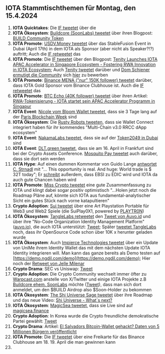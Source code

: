 ## IOTA Stammtischthemen für Montag, den 15.4.2024

1. **IOTA Quicktakes**: Die [IF tweetet](https://x.com/iota/status/1777260153819025546) über die []()
2. **IOTA Ökosystem**: [Buildcore (SoonLabs) tweetet](https://x.com/soon_labs/status/1777561040823386318) über ihren Blogpost: [BUILD Community Token](https://soonlabs.medium.com/build-community-token-336166d6d9c2)
3. **IOTA Promote**: [USDV.Money tweetet](https://x.com/USDV_Money/status/1777512164334485779) über das StableFusion Event in Dubai (April 17th) in dem IOTA als Sponsor (aber nicht als Speaker?!?) auftritt; Auch die [IF retweetet](https://x.com/iota/status/1777626151608820035) das
4. **IOTA Promote**: Die [IF tweetet](https://x.com/iota/status/1777592294352228546) über den Blogpost: [Tenity Launches IOTA APAC Accelerator in Singapore Ecosystem - Fostering RWA Innovation in IOTA Ecosystem](https://blog.iota.org/iota-apac-accelerator-launch/); Auch [Tenity tweetet](https://x.com/tenity_global/status/1777599831134855422) darüber und [Dom Schiener ermutigt die Community](https://x.com/DomSchiener/status/1777602623639597341) sich [hier](https://www.tenity.com/programs/iota-apac-accelerator) zu bewerben
5. **IOTA Promote**: [Binance MENA ("nur" 150K follower) tweetet](https://x.com/BinanceArabic/status/1777597815801217393) darüber, dass IOTA Gold Sponsor vom Binance Clubhouse ist. Auch die [IF retweetet](https://x.com/iota/status/1777607171305353719) das
6. **IOTA Promote**: [BTC Echo (40K follower) tweetet](https://x.com/btcecho/status/1777600820818718768) über ihren Artikel: [RWA-Tokenisierung - IOTA startet sein APAC Accelerator Programm in Singapur](https://www.btc-echo.de/schlagzeilen/iota-startet-neues-programm-in-singapur-182056/)
7. **IOTA Event**: [Nicole vom Bloom Wallet tweetet](https://x.com/cheerful_nicole/status/1777637670874698206), dass sie 3 Tage lang auf der [Paris Blockchain Week](https://twitter.com/ParisBlockWeek) sind
8. **IOTA Ökosystem**: Die [Rusty Robots tweeten](https://x.com/RustyRobotCC/status/1777691342816088123), dass sie Wallet Connect integriert haben für ihr kommendes "Multi-Chain v3.0 RRCC dApp ecosystem"
9. **IOTA Event**: [NakamaLabs tweetet](https://x.com/Nakama_Labs/status/1777707888133218788), dass sie auf der [Token2049 in Dubai](https://www.dubai.token2049.com/) sind
10. **IOTA Event**: [DLT.green tweetet](https://x.com/dlt_green/status/1777768242745848090), dass sie am 16. April in Frankfurt sind bei der Crypto Assets Conference. [Mosquito Pay tweetet](https://x.com/MosquitoPay/status/1777769343096340508) auch darüber, dass sie dort sein werden
11. **IOTA Hype**: Auf einen dummen Kommentar von Guido Lange [antwortet C. Strnadl](https://x.com/archimate/status/1777792679692149158) mit "... This opportunity is real. And huge: World trade is $ 32T today"; Er [schreibt](https://x.com/archimate/status/1777838338390581253) außerdem, dass EBSI zu EDIC wird und IOTA da auch gute Chancen haben wird
12. **IOTA Promote**: [Miss Crypto tweetet](https://x.com/MissCryptoGER/status/1778012804940771343) eine gute Zusammenfassung zu IOTA und klingt dabei sogar positiv optimistisch "...Holen jetzt noch die Roadmap Pläne auf, könnte sich IOTA aus fundamental-analytischer Sicht ein gutes Stück nach vorne katapultieren"
13. **Crypto Adoption**: [Sui tweetet](https://x.com/SuiNetwork/status/1777990298385219986) über eine Art Playstation Portable für Web3 und Web2 Spiele (die SuiPlay0X1, powered by [PLAYTR0N](https://twitter.com/PLAYTR0N))
14. **IOTA Ökosystem**: [TangleLabs retweetet](https://x.com/Tangle_Labs/status/1778012247618367914) den [Tweet von Auvo.id](https://x.com/AuvoDigital/status/1778011001738146004) und über ihre "No-Code Organization Identity Management Platform" ([auvo.io](https://www.auvo.io/)), die auch IOTA unterstützt: [Tweet](https://x.com/Tangle_Labs/status/1778044712156324275); Später [tweetet TangleLabs](https://x.com/Tangle_Labs/status/1778368142114246705) noch, dass ihr OpenSource Code schon über 10K x herunter geladen wurde
15. **IOTA Ökosystem**: Auch [Impierce Technologies tweetet](https://x.com/ImpierceTech/status/1778042493134651463) über ein Update von UniMe ihrem Identity Wallet das mit dem nächsten Update IOTA Identity integrieren will. Man kann das ganze bereits als Demo testen auf [https://demo.ngdil.com/demo](https://demo.ngdil.com/demo); Hier noch der [Retweet von Jelle Milenar](https://x.com/JelleFm/status/1778044878594736248)
16. **Crypto Drama**: SEC vs Uniswap: [Tweet](https://x.com/WatcherGuru/status/1778129900546781384)
17. **Crypto Adoption**: Die Crypto Community wechselt immer öfter zu [Warpcast.com](https://t.co/BRaw4CNvEE) anstelle von X/Twitter und einige IOTA Projekte z.B [Buildcore ehem. SoonLabs](https://twitter.com/soon_labs) möchte ([Tweet](https://x.com/soon_labs/status/1778133554800763010)), dass man sich dort anmeldet, um den $BUILD Airdrop also $Soon-Holder zu bekommen
18. **IOTA Ökosystem**: [The Shi Universe Sage tweetet](https://x.com/Shiuniverse/status/1778145298390388840) über ihre Roadmap und das neue Video: [Shi Universe - What´s next?](https://www.youtube.com/watch?v=5RpL7BeMbxY)
19. **IOTA Ökosystem**: [MagicSea tweetet](https://x.com/MagicSeaDEX/status/1778311989976043844), dass sie Live sind auf [magicsea.finance](https://www.magicsea.finance/)
20. **Crypto Adoption**: In Korea wurde die Crypto freundliche demokratische Partei gewählt: [Tweet](https://x.com/BTC_Archive/status/1778345512283824418)
21. **Crypto Drama**: Artikel: [El Salvadors Bitcoin-Wallet gehackt? Daten von 5 Millionen Bürgern veröffentlicht](https://www.blocktrainer.de/el-salvadors-bitcoin-wallet-gehackt-daten-von-5-millionen-buergern-veroeffentlicht/)
22. **IOTA Promote**: Die [IF tweetet](https://x.com/iota/status/1778407664554254467) über eine Freikarte für das Binance Clubhouse am 18. 19. April die man gewinnen kann
23. 

